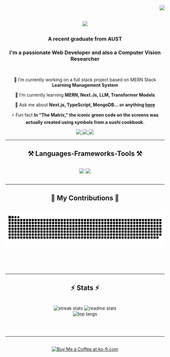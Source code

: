 <img align="right" src="https://visitor-badge.laobi.icu/badge?page_id=nahinAbrar.nahinAbrar" />

<h1 align="center">
    <img src="https://readme-typing-svg.herokuapp.com/?font=Righteous&size=35&center=true&vCenter=true&width=500&height=70&duration=4000&lines=Hi+There!+👋;+I'm+Asm+Nahin!;" />
</h1>

<h3 align="center">A recent graduate from AUST</h3>
<h3 align="center">I'm a passionate Web Developer and also a Computer Vision Researcher</h3>

<br/>

<div align="center">
 
 🔭 I’m currently working on a full stack project based on MERN Stack **Learning Management System**
 
 🌱 I’m currently learning **MERN, Next.Js, LLM, Transformer Models**

💬 Ask me about **Next.js, TypeScript, MongoDB... or anything [here](https://github.com/nahinAbrar/nahinAbrar/issues)**

⚡ Fun fact **In "The Matrix," the iconic green code on the screens was actually created using symbols from a sushi cookbook.**

 </div>
 
<div align="center"> 
  <a href="mailto:asmnahin21@gmail.com">
    <img src="https://img.shields.io/badge/Gmail-333333?style=for-the-badge&logo=gmail&logoColor=red" />
  </a>
  <a href="https://www.linkedin.com/in/nahin-abrar-nh21" target="_blank">
    <img src="https://img.shields.io/badge/LinkedIn-0077B5?style=for-the-badge&logo=linkedin&logoColor=white" target="_blank" />
  </a>
  <a href="https://nahinabrar.github.io/nahin-abrar-minimal/" target="_blank">
     <img src="https://img.shields.io/badge/Portfolio-FF5722?style=for-the-badge&logo=todoist&logoColor=white" target="_blank" /> <!-- sqlite, safari, google-chrome are other good icon options -->
  </a>
</div>

 <hr/>
 
<h2 align="center">⚒️ Languages-Frameworks-Tools ⚒️</h2>
<br/>
<div align="center">
    <img src="https://skillicons.dev/icons?i=react,bootstrap,html,css,vscode,github,figma,tailwind,git,redux,redis,nodejs,npm" />
    <img src="https://skillicons.dev/icons?i=nodejs,python,javascript,typescript,express,firebase,mongodb,cpp,nextjs,latex" /><br>
</div>

<br/>
<hr/>

<div align="center">
  <h2>🐍 My Contributions 🐍</h2>
  <br>
  <img alt="snake eating my contributions" src="https://raw.githubusercontent.com/salesp07/salesp07/output/github-contribution-grid-snake.svg" />
  
  <br/><br/><br/>
</div>

<hr/>

<h2 align="center">⚡ Stats ⚡</h2>
<br>
<div align=center>
  <img width=390 src="https://github-readme-streak-stats-asm-nahins-projects.vercel.app/?user=nahinAbrar&count_private=true&theme=react&border_radius=10" alt="streak stats"/>
  <img width=390 src="https://github-readme-stats-asm-nahins-projects.vercel.app/api?username=nahinAbrar&count_private=true&show_icons=true&theme=react&rank_icon=github&border_radius=10" alt="readme stats" />
  <br/>
  <img width=325 align="center" src="https://github-readme-stats-asm-nahins-projects.vercel.app/api/top-langs/?username=nahinAbrar&hide=HTML&langs_count=8&layout=compact&theme=react&border_radius=10&size_weight=0.5&count_weight=0.5&exclude_repo=github-readme-stats" alt="top langs" />
</div>

<br/><br/>

<hr/>

<br/>

<div align="center">
<a href='https://ko-fi.com/V7V4RAK9C' target='_blank'><img height='64' style='border:0px;height:64px;' src='https://storage.ko-fi.com/cdn/kofi1.png?v=3' border='0' alt='Buy Me a Coffee at ko-fi.com' /></a>
</div>

<br/>
